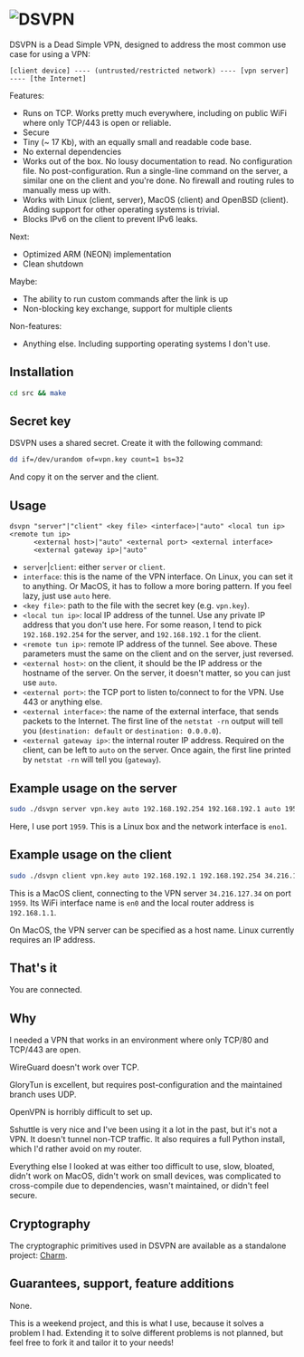 # ![DSVPN](https://raw.github.com/jedisct1/dsvpn/master/logo.png)

DSVPN is a Dead Simple VPN, designed to address the most common use case for using a VPN:

```text
[client device] ---- (untrusted/restricted network) ---- [vpn server] ---- [the Internet]
```

Features:

* Runs on TCP. Works pretty much everywhere, including on public WiFi where only TCP/443 is open or reliable.
* Secure
* Tiny (~ 17 Kb), with an equally small and readable code base.
* No external dependencies
* Works out of the box. No lousy documentation to read. No configuration file. No post-configuration. Run a single-line command on the server, a similar one on the client and you're done. No firewall and routing rules to manually mess up with.
* Works with Linux (client, server), MacOS (client) and OpenBSD (client). Adding support for other operating systems is trivial.
* Blocks IPv6 on the client to prevent IPv6 leaks.

Next:

* Optimized ARM (NEON) implementation
* Clean shutdown

Maybe:

* The ability to run custom commands after the link is up
* Non-blocking key exchange, support for multiple clients

Non-features:

* Anything else. Including supporting operating systems I don't use.

## Installation

```sh
cd src && make
```

## Secret key

DSVPN uses a shared secret. Create it with the following command:

```sh
dd if=/dev/urandom of=vpn.key count=1 bs=32
```

And copy it on the server and the client.

## Usage

```text
dsvpn "server"|"client" <key file> <interface>|"auto" <local tun ip> <remote tun ip>
      <external host>|"auto" <external port> <external interface>
      <external gateway ip>|"auto"
```

* `server`|`client`: either `server` or `client`.
* `interface`: this is the name of the VPN interface. On Linux, you can set it to anything. Or MacOS, it has to follow a more boring pattern. If you feel lazy, just use `auto` here.
* `<key file>`: path to the file with the secret key (e.g. `vpn.key`).
* `<local tun ip>`: local IP address of the tunnel. Use any private IP address that you don't use here. For some reason, I tend to pick `192.168.192.254` for the server, and `192.168.192.1` for the client.
* `<remote tun ip>`: remote IP address of the tunnel. See above. These parameters must the same on the client and on the server, just reversed.
* `<external host>`: on the client, it should be the IP address or the hostname of the server. On the server, it doesn't matter, so you can just use `auto`.
* `<external port>`: the TCP port to listen to/connect to for the VPN. Use 443 or anything else.
* `<external interface>`: the name of the external interface, that sends packets to the Internet. The first line of the `netstat -rn` output will tell you (`destination: default` or `destination: 0.0.0.0`).
* `<external gateway ip>`: the internal router IP address. Required on the client, can be left to `auto` on the server. Once again, the first line printed by `netstat -rn` will tell you (`gateway`).

## Example usage on the server

```sh
sudo ./dsvpn server vpn.key auto 192.168.192.254 192.168.192.1 auto 1959 eno1 auto
```

Here, I use port `1959`. This is a Linux box and the network interface is `eno1`.

## Example usage on the client

```sh
sudo ./dsvpn client vpn.key auto 192.168.192.1 192.168.192.254 34.216.127.34 1959 en0 192.168.1.1
```

This is a MacOS client, connecting to the VPN server `34.216.127.34` on port `1959`. Its WiFi interface name is `en0` and the local router address is `192.168.1.1`.

On MacOS, the VPN server can be specified as a host name. Linux currently requires an IP address.

## That's it

You are connected.

## Why

I needed a VPN that works in an environment where only TCP/80 and TCP/443 are open.

WireGuard doesn't work over TCP.

GloryTun is excellent, but requires post-configuration and the maintained branch uses UDP.

OpenVPN is horribly difficult to set up.

Sshuttle is very nice and I've been using it a lot in the past, but it's not a VPN. It doesn't tunnel non-TCP traffic. It also requires a full Python install, which I'd rather avoid on my router.

Everything else I looked at was either too difficult to use, slow, bloated, didn't work on MacOS, didn't work on small devices, was complicated to cross-compile due to dependencies, wasn't maintained, or didn't feel secure.

## Cryptography

The cryptographic primitives used in DSVPN are available as a standalone project: [Charm](https://github.com/jedisct1/charm).

## Guarantees, support, feature additions

None.

This is a weekend project, and this is what I use, because it solves a problem I had. Extending it to solve different problems is not planned, but feel free to fork it and tailor it to your needs!
